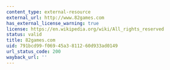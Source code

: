 ```yaml
---
content_type: external-resource
external_url: http://www.82games.com
has_external_license_warning: true
license: https://en.wikipedia.org/wiki/All_rights_reserved
status: valid
title: 82games.com
uid: 791bcd99-f069-45a3-8112-60d933ad0149
url_status_code: 200
wayback_url: ''
---
```

